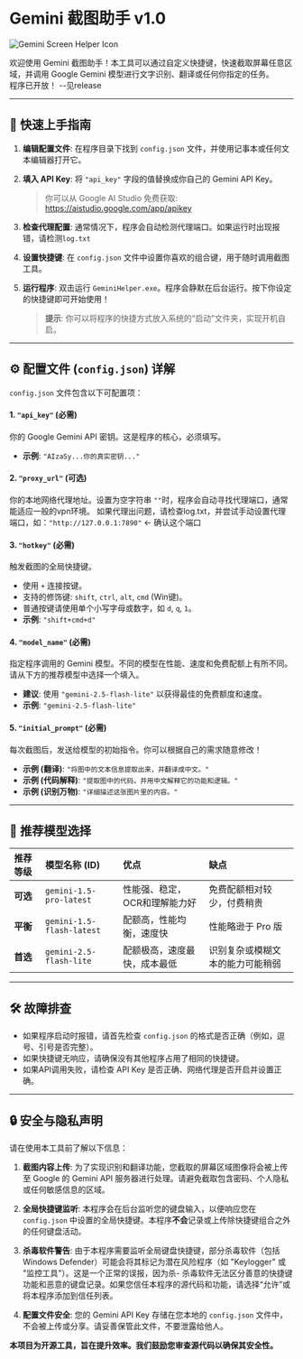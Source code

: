 # Gemini 截图助手 v1.0

![Gemini Screen Helper Icon](https://raw.githubusercontent.com/michaelz9436/GeminiScreenHelper/main/google-gemini-icon.ico)

欢迎使用 Gemini 截图助手！本工具可以通过自定义快捷键，快速截取屏幕任意区域，并调用 Google Gemini 模型进行文字识别、翻译或任何你指定的任务。  
程序已开放！ --见release

---

## 🚀 快速上手指南

1.  **编辑配置文件**:
    在程序目录下找到 `config.json` 文件，并使用记事本或任何文本编辑器打开它。

2.  **填入 API Key**:
    将 `"api_key"` 字段的值替换成你自己的 Gemini API Key。
    > 你可以从 Google AI Studio 免费获取: <https://aistudio.google.com/app/apikey>

3.  **检查代理配置**:
    通常情况下，程序会自动检测代理端口。如果运行时出现报错，请检测`log.txt`

4.  **设置快捷键**:
    在 `config.json` 文件中设置你喜欢的组合键，用于随时调用截图工具。

5.  **运行程序**:
    双击运行 `GeminiHelper.exe`。程序会静默在后台运行。按下你设定的快捷键即可开始使用！
    > **提示**: 你可以将程序的快捷方式放入系统的“启动”文件夹，实现开机自启。

---

## ⚙️ 配置文件 (`config.json`) 详解

`config.json` 文件包含以下可配置项：

#### 1. `"api_key"` (必需)
你的 Google Gemini API 密钥。这是程序的核心，必须填写。
- **示例**: `"AIzaSy...你的真实密钥..."`

#### 2. `"proxy_url"` (可选)
你的本地网络代理地址。设置为空字符串 `""`时，程序会自动寻找代理端口，通常能适应一般的vpn环境。
如果代理出问题，请检查log.txt，并尝试手动设置代理端口，如：`"http://127.0.0.1:7890"` <- 确认这个端口

#### 3. `"hotkey"` (必需)
触发截图的全局快捷键。
- 使用 `+` 连接按键。
- 支持的修饰键: `shift`, `ctrl`, `alt`, `cmd` (Win键)。
- 普通按键请使用单个小写字母或数字，如 `d`, `q`, `1`。
- **示例**: `"shift+cmd+d"`

#### 4. `"model_name"` (必需)
指定程序调用的 Gemini 模型。不同的模型在性能、速度和免费配额上有所不同。请从下方的推荐模型中选择一个填入。
- **建议**: 使用 `"gemini-2.5-flash-lite"` 以获得最佳的免费额度和速度。
- **示例**: `"gemini-2.5-flash-lite"`

#### 5. `"initial_prompt"` (必需)
每次截图后，发送给模型的初始指令。你可以根据自己的需求随意修改！
- **示例 (翻译)**: `"将图中的文本信息提取出来，并翻译成中文。"`
- **示例 (代码解释)**: `"提取图中的代码，并用中文解释它的功能和逻辑。"`
- **示例 (识别万物)**: `"详细描述这张图片里的内容。"`

---

## 🤖 推荐模型选择

| 推荐等级 | 模型名称 (ID)               | 优点                                | 缺点                                    |
|:---------|:----------------------------|:------------------------------------|:----------------------------------------|
| **可选**   | `gemini-1.5-pro-latest`     | 性能强、稳定，OCR和理解能力好       | 免费配额相对较少，付费稍贵                |
| **平衡**   | `gemini-1.5-flash-latest`   | 配额高，性能均衡，速度快            | 性能略逊于 Pro 版                       |
| **首选**   | `gemini-2.5-flash-lite`     | 配额极高，速度最快，成本最低        | 识别复杂或模糊文本的能力可能稍弱          |

---

## 🛠️ 故障排查
-   如果程序启动时报错，请首先检查 `config.json` 的格式是否正确（例如，逗号、引号是否完整）。
-   如果快捷键无响应，请确保没有其他程序占用了相同的快捷键。
-   如果API调用失败，请检查 API Key 是否正确、网络代理是否开启并设置正确。

---

## 🔒 安全与隐私声明

请在使用本工具前了解以下信息：

1.  **截图内容上传**: 为了实现识别和翻译功能，您截取的屏幕区域图像将会被上传至 Google 的 Gemini API 服务器进行处理。请避免截取包含密码、个人隐私或任何敏感信息的区域。

2.  **全局快捷键监听**: 本程序会在后台监听您的键盘输入，以便响应您在 `config.json` 中设置的全局快捷键。本程序**不会**记录或上传除快捷键组合之外的任何键盘活动。

3.  **杀毒软件警告**: 由于本程序需要监听全局键盘快捷键，部分杀毒软件（包括 Windows Defender）可能会将其标记为潜在风险程序（如 "Keylogger" 或 "监控工具"）。这是一个正常的误报，因为杀- 杀毒软件无法区分善意的快捷键功能和恶意的键盘记录。如果您信任本程序的源代码和功能，请选择“允许”或将本程序添加到信任列表。

4.  **配置文件安全**: 您的 Gemini API Key 存储在您本地的 `config.json` 文件中，不会被上传或分享。请妥善保管此文件，不要泄露给他人。

**本项目为开源工具，旨在提升效率。我们鼓励您审查源代码以确保其安全性。**